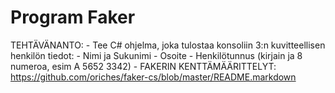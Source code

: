 # Program Faker

TEHTÄVÄNANTO:
        - Tee C# ohjelma, joka tulostaa konsoliin 3:n kuvitteellisen henkilön tiedot:
        - Nimi ja Sukunimi
        - Osoite
        - Henkilötunnus (kirjain ja 8 numeroa, esim  A 5652 3342)
        - FAKERIN KENTTÄMÄÄRITTELYT:
        https://github.com/oriches/faker-cs/blob/master/README.markdown
